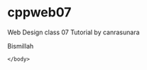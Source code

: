 # cppweb07
Web Design class 07
Tutorial by canrasunara

<html>
<head>
    <title> Website CanSun </title>
</head>
    <body>
    <p> Bismillah </p>
    
    </body>
</html>
